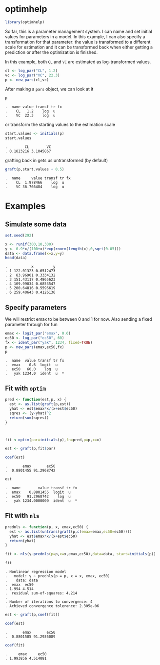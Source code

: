 optimhelp
=========

``` r
library(optimhelp)
```

So far, this is a parameter management system. I can name and set initial values for parameters in a model. In this example, I can also specify a transformation for that parameter: the value is transformed to a different scale for estimation and it can be transformed back when either getting a prediction or after the optimization is finished.

In this example, both `CL` and `VC` are estimated as log-transformed values.

``` r
cl <- log_par("CL", 1.2)
vc <- log_par("VC", 22.3)
p <- new_pars(cl,vc)
```

After making a `pars` object, we can look at it

``` r
p
```

    .  name value transf tr fx
    .    CL   1.2    log  u   
    .    VC  22.3    log  u

or transform the starting values to the estimation scale

``` r
start.values <- initials(p)
start.values
```

    .        CL        VC 
    . 0.1823216 3.1045867

grafting back in gets us untransformed (by default)

``` r
graft(p,start.values + 0.5)
```

    .  name     value transf tr fx
    .    CL  1.978466    log  u   
    .    VC 36.766484    log  u

Examples
========

Simulate some data
------------------

``` r
set.seed(292)

x <- runif(300,10,300)
y <- 0.9*x/(100+x)*exp(rnorm(length(x),0,sqrt(0.05)))
data <- data.frame(x=x,y=y)
head(data)
```

    .           x         y
    . 1 122.01323 0.6512473
    . 2  83.96901 0.3334132
    . 3 151.43117 0.4865623
    . 4 109.99034 0.6853547
    . 5 200.64816 0.5596619
    . 6 259.40643 0.4126136

Specify parameters
------------------

We will restrict emax to be between 0 and 1 for now. Also sending a fixed parameter through for fun

``` r
emax <- logit_par("emax", 0.6)
ec50 <- log_par("ec50", 60)
fx <- ident_par("yak", 1234, fixed=TRUE)
p <- new_pars(emax,ec50,fx)
p
```

    .  name  value transf tr fx
    .  emax    0.6  logit  u   
    .  ec50   60.0    log  u   
    .   yak 1234.0  ident  u  *

Fit with `optim`
----------------

``` r
pred <- function(est,p, x) {
  est <- as.list(graft(p,est))
  yhat <- est$emax*x/(x+est$ec50)
  sqres <- (y-yhat)^2
  return(sum(sqres))
}



fit <-optim(par=initials(p),fn=pred,p=p,x=x)

est <- graft(p,fit$par)

coef(est)
```

    .       emax       ec50 
    .  0.8801455 91.2968742

``` r
est
```

    .  name        value transf tr fx
    .  emax    0.8801455  logit  u   
    .  ec50   91.2968742    log  u   
    .   yak 1234.0000000  ident  u  *

Fit with `nls`
--------------

``` r
prednls <- function(p, x, emax,ec50) {
  est <- as.list(untrans(graft(p,c(emax=emax,ec50=ec50))))
  yhat <- est$emax*x/(x+est$ec50)
  return(yhat)
}

fit <- nls(y~prednls(p=p,x=x,emax,ec50),data=data, start=initials(p))

fit
```

    . Nonlinear regression model
    .   model: y ~ prednls(p = p, x = x, emax, ec50)
    .    data: data
    .  emax  ec50 
    . 1.994 4.514 
    .  residual sum-of-squares: 4.214
    . 
    . Number of iterations to convergence: 4 
    . Achieved convergence tolerance: 2.305e-06

``` r
est <- graft(p,coef(fit))

coef(est)
```

    .       emax       ec50 
    .  0.8801505 91.2936089

``` r
coef(fit)
```

    .     emax     ec50 
    . 1.993856 4.514081
